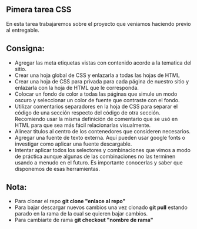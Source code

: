 ## Pimera tarea CSS

En esta  tarea trabajaremos sobre el proyecto que veniamos haciendo previo al entregable.

## Consigna:

- Agregar las meta etiquetas vistas con contenido acorde a la tematica del sitio.
- Crear una hoja global de CSS y enlazarla a todas las hojas de HTML
- Crear una hoja de CSS para privada para cada página de nuestro sitio y enlazarla
con la hoja de HTML que le corresponda.
- Colocar un fondo de color a todas las páginas que simule un modo oscuro y seleccionar
un color de fuente que contraste con el fondo.
- Utilizar comentarios separadores en la hoja de CSS para separar el código de una sección
respecto del código de otra sección. Recomiendo usar la misma definición de comentario
que se usó en HTML para que sea más fácil relacionarlas visualmente.
- Alinear titulos al centro de los contenedores que consideren necesarios.
- Agregar una fuente de texto externa. Aquí pueden usar google fonts o investigar como aplicar una fuente descargable.
- Intentar aplicar todos los selectores y combinaciones que vimos a modo de práctica aunque algunas de las combinaciones no las terminen usando a menudo en el futuro.
Es importante conocerlas y saber que disponemos de esas herramientas.

## Nota:
- Para clonar el repo **git clone "enlace al repo"**
- Para bajar descargar nuevos cambios una vez clonado **git pull** estando parado en la rama de la cual se quieren bajar cambios.
- Para cambiarte de rama **git checkout "nombre de rama"**
